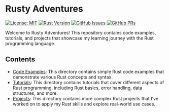 # Rusty Adventures

[![License: MIT](https://img.shields.io/badge/License-MIT-blue.svg)](https://opensource.org/licenses/MIT)
[![Rust Version](https://img.shields.io/badge/Rust-1.55+-orange.svg)](https://www.rust-lang.org/)
[![GitHub Issues](https://img.shields.io/github/issues/diegodario88/rusty-adventures.svg)](https://github.com/diegodario88/rusty-adventures/issues)
[![GitHub PRs](https://img.shields.io/github/issues-pr/diegodario88/rusty-adventures.svg)](https://github.com/diegodario88/rusty-adventures/pulls)


Welcome to Rusty Adventures! This repository contains code examples, tutorials, and projects that showcase my learning journey with the Rust programming language.

## Contents

- [Code Examples](./code-examples): This directory contains simple Rust code examples that demonstrate various Rust concepts and syntax.
- [Tutorials](./tutorials): This directory contains tutorials that cover different aspects of Rust programming, including Rust basics, error handling, data structures, and more.
- [Projects](./projects): This directory contains more complex Rust projects that I've worked on to apply my Rust skills and explore real-world use cases.
